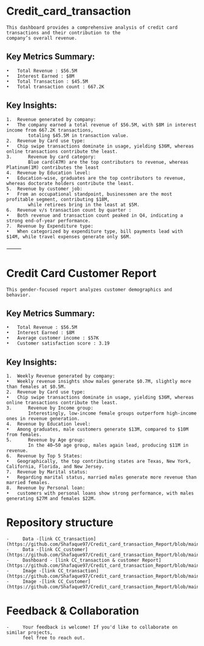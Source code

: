 # Credit_card_transaction
    This dashboard provides a comprehensive analysis of credit card transactions and their contribution to the 
    company’s overall revenue. 
    
## Key Metrics Summary:
	•	Total Revenue : $56.5M
	•	Interest Earned : $8M
	•	Total Transaction : $45.5M 
	•	Total transaction count : 667.2K 

 
## Key Insights:
	1.	Revenue generated by company:
	•	The company earned a total revenue of $56.5M, with $8M in interest income from 667.2K transactions, 
            totaling $45.5M in transaction value.
	2.	Revenue by Card use type:
	•	Chip swipe transactions dominate in usage, yielding $36M, whereas online transactions contribute the least. 
    3.      Revenue by card category:
	        Blue card(47M) are the top contributors to revenue, whereas Platinum(1M) contributes the least
	4.	Revenue by Education level:
	•	Education-wise, graduates are the top contributors to revenue, whereas doctorate holders contribute the least. 
	5.	Revenue by customer job:
	•	From an occupational standpoint, businessmen are the most profitable segment, contributing $18M, 
            while retirees bring in the least at $5M.  
	6.	Revenue v/s transaction count by quarter :
	•	Both revenue and transaction count peaked in Q4, indicating a strong end-of-year performance.
	7.	Revenue by Expenditure type:
	•	When categorized by expenditure type, bill payments lead with $14M, while travel expenses generate only $6M.
    

⸻

# Credit Card Customer Report

    This gender-focused report analyzes customer demographics and behavior. 

## Key Metrics Summary:
	•	Total Revenue : $56.5M
	•	Interest Earned : $8M
	•	Average customer income : $57K 
	•	Customer satisfaction score : 3.19 

## Key Insights:
	1.	Weekly Revenue generated by company:
	•	Weekly revenue insights show males generate $0.7M, slightly more than females at $0.5M.
	2.	Revenue by Card use type:
	•	Chip swipe transactions dominate in usage, yielding $36M, whereas online transactions contribute the least. 
    3.      Revenue by Income group:
	        Interestingly, low-income female groups outperform high-income ones in revenue generation.    
	4.	Revenue by Education level:
	•	Among graduates, male customers generate $13M, compared to $10M from females.
    5.      Revenue by Age group:
	        In the 40–50 age group, males again lead, producing $11M in revenue.
	6.	Revenue by Top 5 States:
	•	Geographically, the top contributing states are Texas, New York, California, Florida, and New Jersey.
	7.	Revenue by Marital status:
	•	Regarding marital status, married males generate more revenue than married females.
	8.	Revenue by Personal loan:
	•	customers with personal loans show strong performance, with males generating $27M and females $22M.


 # Repository structure
    -     Data -[link CC_transaction](https://github.com/Shafaque97/Credit_card_transaction_Report/blob/main/credit_card.csv)
    -     Data -[link CC_customer](https://github.com/Shafaque97/Credit_card_transaction_Report/blob/main/customer.csv)
    -     Dashboard - [link CC_transaction & customer Report](https://github.com/Shafaque97/Credit_card_transaction_Report/blob/main/Credit_card_Report.pbix)
    -     Image -[link CC_transaction](https://github.com/Shafaque97/Credit_card_transaction_Report/blob/main/Credit%20card%20Transaction%20Report%20Image.png)
    -     Image -[link CC_Customer](https://github.com/Shafaque97/Credit_card_transaction_Report/blob/main/Credit%20card%20Customer%20Report%20Image.png)
# Feedback & Collaboration
    -     Your feedback is welcome! If you'd like to collaborate on similar projects,   
          feel free to reach out.

    

